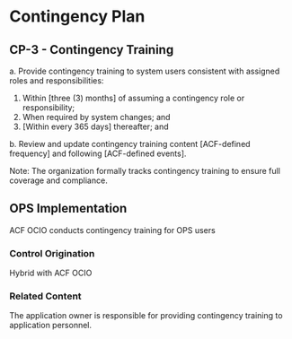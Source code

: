# Contingency Plan
## CP-3 - Contingency Training

a. Provide contingency training to system users consistent with assigned roles and responsibilities: <br />
1. Within [three (3) months] of assuming a contingency role or responsibility;<br />
2. When required by system changes; and<br />
3. [Within every 365 days] thereafter; and

b. Review and update contingency training content [ACF-defined frequency] and following [ACF-defined events].

Note: The organization formally tracks contingency training to ensure full coverage and compliance.

## OPS Implementation

ACF OCIO conducts contingency training for OPS users

### Control Origination

Hybrid with ACF OCIO

### Related Content

The application owner is responsible for providing contingency training to application personnel.
